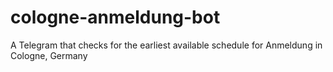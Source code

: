 # cologne-anmeldung-bot
A Telegram that checks for the earliest available schedule for Anmeldung in Cologne, Germany
